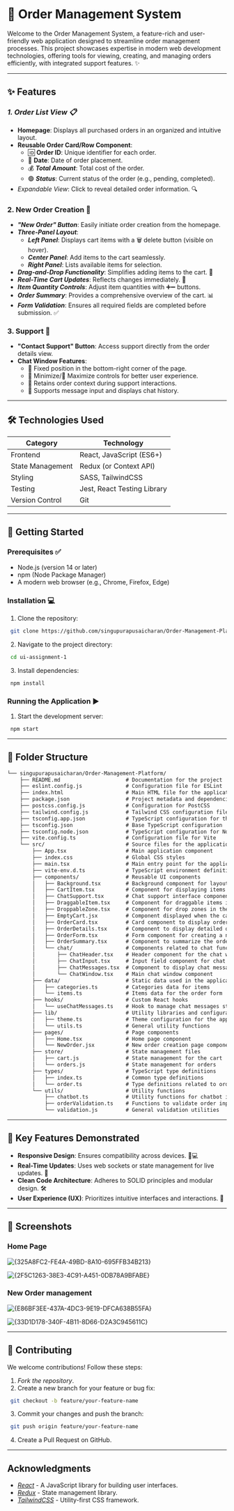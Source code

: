 # 🚀 Order Management System

Welcome to the Order Management System, a feature-rich and user-friendly web application designed to streamline order management processes. This project showcases expertise in modern web development technologies, offering tools for viewing, creating, and managing orders efficiently, with integrated support features. ✨

---

## ✨ Features

### *1. Order List View 📋*
- **Homepage**: Displays all purchased orders in an organized and intuitive layout.
- **Reusable Order Card/Row Component**:
  - 🆔 **Order ID**: Unique identifier for each order.
  - 📅 **Date**: Date of order placement.
  - 💰 ***Total Amount***: Total cost of the order.
  - 🟢 ***Status***: Current status of the order (e.g., pending, completed).
- *Expandable View*: Click to reveal detailed order information. 🔍

### 2. New Order Creation 🛒
- ***"New Order" Button***: Easily initiate order creation from the homepage.
- ***Three-Panel Layout***:
  - ***Left Panel***: Displays cart items with a 🗑 delete button (visible on hover).
  - ***Center Panel***: Add items to the cart seamlessly.
  - ***Right Panel***: Lists available items for selection.
- ***Drag-and-Drop Functionality***: Simplifies adding items to the cart. 🤏
- ***Real-Time Cart Updates***: Reflects changes immediately. 🔄
- ***Item Quantity Controls***: Adjust item quantities with ➕➖ buttons.
- ***Order Summary***: Provides a comprehensive overview of the cart. 📊
- ***Form Validation***: Ensures all required fields are completed before submission. ✅

### 3. Support 💬
- **"Contact Support" Button**: Access support directly from the order details view.
- **Chat Window Features**:
  - 📌 Fixed position in the bottom-right corner of the page.
  - 🔽 Minimize/🔼 Maximize controls for better user experience.
  - 🔄 Retains order context during support interactions.
  - 📨 Supports message input and displays chat history.

---


## 🛠 Technologies Used

| Category         | Technology      |
|-----------------------|---------------------|
| Frontend              | React, JavaScript (ES6+) |
| State Management      | Redux (or Context API) |
| Styling               | SASS, TailwindCSS   |
| Testing               | Jest, React Testing Library |
| Version Control       | Git                 |

---


## 🚀 Getting Started

### Prerequisites ✅
- Node.js (version 14 or later)
- npm (Node Package Manager)
- A modern web browser (e.g., Chrome, Firefox, Edge)

### Installation 💻

1. Clone the repository:
  ``` bash
   git clone https://github.com/singupurapusaicharan/Order-Management-Platform.git
   ```

   
2. Navigate to the project directory:
  ``` bash
   cd ui-assignment-1
  ```


3. Install dependencies:
  ``` bash
   npm install
   ```


### Running the Application ▶
1. Start the development server:
  ``` bash
   npm start
   ```

---

## 📁 Folder Structure

```markdown
└── singupurapusaicharan/Order-Management-Platform/
    ├── README.md                     # Documentation for the project
    ├── eslint.config.js              # Configuration file for ESLint
    ├── index.html                    # Main HTML file for the application
    ├── package.json                  # Project metadata and dependencies
    ├── postcss.config.js             # Configuration for PostCSS
    ├── tailwind.config.js            # Tailwind CSS configuration file
    ├── tsconfig.app.json             # TypeScript configuration for the application
    ├── tsconfig.json                 # Base TypeScript configuration
    ├── tsconfig.node.json            # TypeScript configuration for Node.js
    ├── vite.config.ts                # Configuration file for Vite
    └── src/                          # Source files for the application
        ├── App.tsx                   # Main application component
        ├── index.css                 # Global CSS styles
        ├── main.tsx                  # Main entry point for the application
        ├── vite-env.d.ts             # TypeScript environment definitions for Vite
        ├── components/               # Reusable UI components
        │   ├── Background.tsx        # Background component for layout styling
        │   ├── CartItem.tsx          # Component for displaying items in the cart
        │   ├── ChatSupport.tsx       # Chat support interface component
        │   ├── DraggableItem.tsx     # Component for draggable items in the order form
        │   ├── DroppableZone.tsx     # Component for drop zones in the order form
        │   ├── EmptyCart.jsx         # Component displayed when the cart is empty
        │   ├── OrderCard.tsx         # Card component to display order summary
        │   ├── OrderDetails.tsx      # Component to display detailed order information
        │   ├── OrderForm.tsx         # Form component for creating a new order
        │   ├── OrderSummary.tsx      # Component to summarize the order before submission
        │   └── chat/                 # Components related to chat functionality
        │       ├── ChatHeader.tsx    # Header component for the chat window
        │       ├── ChatInput.tsx     # Input field component for chat messages
        │       ├── ChatMessages.tsx  # Component to display chat messages
        │       └── ChatWindow.tsx    # Main chat window component
        ├── data/                     # Static data used in the application
        │   ├── categories.ts         # Categories data for items
        │   └── items.ts              # Items data for the order form
        ├── hooks/                    # Custom React hooks
        │   └── useChatMessages.ts    # Hook to manage chat messages state
        ├── lib/                      # Utility libraries and configurations
        │   ├── theme.ts              # Theme configuration for the application
        │   └── utils.ts              # General utility functions
        ├── pages/                    # Page components
        │   ├── Home.tsx              # Home page component
        │   └── NewOrder.jsx          # New order creation page component
        ├── store/                    # State management files
        │   ├── cart.js               # State management for the cart
        │   └── orders.js             # State management for orders
        ├── types/                    # TypeScript type definitions
        │   ├── index.ts              # Common type definitions
        │   └── order.ts              # Type definitions related to orders
        └── utils/                    # Utility functions
            ├── chatbot.ts            # Utility functions for chatbot integration
            ├── orderValidation.ts    # Functions to validate order inputs
            └── validation.js         # General validation utilities

```

---

## 🔧 Key Features Demonstrated

- **Responsive Design**: Ensures compatibility across devices. 📱💻
- **Real-Time Updates**: Uses web sockets or state management for live updates. 🔄
- **Clean Code Architecture**: Adheres to SOLID principles and modular design. 🛠
- **User Experience (UX)**: Prioritizes intuitive interfaces and interactions. 🎨

---

## 📸 Screenshots

### Home Page

![{325A8FC2-FE4A-49BD-8A10-695FFB34B213}](https://github.com/user-attachments/assets/21183662-6d5e-493d-a586-f36d2fe52223)

![{2F5C1263-38E3-4C91-A451-0DB78A9BFABE}](https://github.com/user-attachments/assets/8127d121-4aef-421c-a5c8-39af79855472)

 

### New Order management

![{E86BF3EE-437A-4DC3-9E19-DFCA638B55FA}](https://github.com/user-attachments/assets/93fed2e9-e85c-45c0-8771-24600fffca45)

![{33D1D178-340F-4B11-8D66-D2A3C945611C}](https://github.com/user-attachments/assets/81be0a39-74b0-4f52-a6fa-97ea7c8a16aa)


---


## 🤝 Contributing

We welcome contributions! Follow these steps:

1. *Fork the repository*.
2. Create a new branch for your feature or bug fix:
  ``` bash
   git checkout -b feature/your-feature-name
   ```

   
3. Commit your changes and push the branch:
  ``` bash
   git push origin feature/your-feature-name
   ```

   
4. Create a Pull Request on GitHub.

---

## Acknowledgments

- *[React](https://reactjs.org/)* - A JavaScript library for building user interfaces.
- *[Redux](https://redux.js.org/)* - State management library.
- *[TailwindCSS](https://tailwindcss.com/)* - Utility-first CSS framework.
